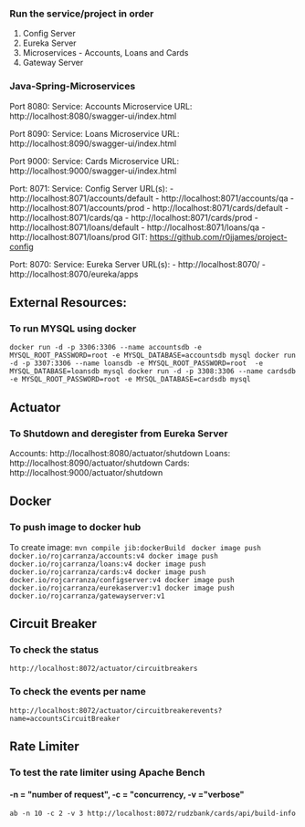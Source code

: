 ### Run the service/project in order
1. Config Server
2. Eureka Server
3. Microservices - Accounts, Loans and Cards
4. Gateway Server
### Java-Spring-Microservices
Port 8080: 
    Service: Accounts Microservice
    URL: http://localhost:8080/swagger-ui/index.html

Port 8090:
    Service: Loans Microservice
    URL: http://localhost:8090/swagger-ui/index.html

Port 9000: 
    Service: Cards Microservice
    URL: http://localhost:9000/swagger-ui/index.html

Port: 8071:
    Service: Config Server
    URL(s):
        - http://localhost:8071/accounts/default
        - http://localhost:8071/accounts/qa
        - http://localhost:8071/accounts/prod
        - http://localhost:8071/cards/default
        - http://localhost:8071/cards/qa
        - http://localhost:8071/cards/prod
        - http://localhost:8071/loans/default
        - http://localhost:8071/loans/qa
        - http://localhost:8071/loans/prod
    GIT: https://github.com/r0jjames/project-config

Port: 8070:
    Service: Eureka Server
    URL(s):
        - http://localhost:8070/
        - http://localhost:8070/eureka/apps

## External Resources:

### To run MYSQL using docker

`
docker run -d -p 3306:3306 --name accountsdb -e MYSQL_ROOT_PASSWORD=root -e MYSQL_DATABASE=accountsdb mysql
docker run -d -p 3307:3306 --name loansdb -e MYSQL_ROOT_PASSWORD=root  -e MYSQL_DATABASE=loansdb mysql
docker run -d -p 3308:3306 --name cardsdb -e MYSQL_ROOT_PASSWORD=root -e MYSQL_DATABASE=cardsdb mysql
`

## Actuator
### To Shutdown and deregister from Eureka Server
Accounts: http://localhost:8080/actuator/shutdown
Loans: http://localhost:8090/actuator/shutdown
Cards: http://localhost:9000/actuator/shutdown


## Docker
### To push image to docker hub
To create image: `mvn compile jib:dockerBuild `
`
docker image push docker.io/rojcarranza/accounts:v4
docker image push docker.io/rojcarranza/loans:v4
docker image push docker.io/rojcarranza/cards:v4
docker image push docker.io/rojcarranza/configserver:v4
docker image push docker.io/rojcarranza/eurekaserver:v1
docker image push docker.io/rojcarranza/gatewayserver:v1
`

## Circuit Breaker
### To check the status
`http://localhost:8072/actuator/circuitbreakers`

### To check the events per name
`http://localhost:8072/actuator/circuitbreakerevents?name=accountsCircuitBreaker`

## Rate Limiter
### To test the rate limiter using Apache Bench
#### -n = "number of request", -c = "concurrency, -v ="verbose"
`ab -n 10 -c 2 -v 3 http://localhost:8072/rudzbank/cards/api/build-info`